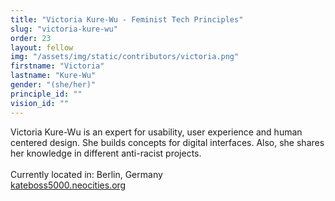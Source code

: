 ```yaml
---
title: "Victoria Kure-Wu - Feminist Tech Principles"
slug: "victoria-kure-wu"
order: 23
layout: fellow
img: "/assets/img/static/contributors/victoria.png"
firstname: "Victoria"
lastname: "Kure-Wu"
gender: "(she/her)"
principle_id: ""
vision_id: ""
---
```


Victoria Kure-Wu is an expert for usability, user experience and human centered design. She builds concepts for digital interfaces. Also, she shares her knowledge in different anti-racist projects. <br>
<br>
Currently located in: Berlin, Germany <br>
[kateboss5000.neocities.org](https://kateboss5000.neocities.org/) <br>

